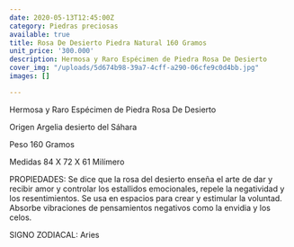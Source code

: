 ```yaml
---
date: 2020-05-13T12:45:00Z
category: Piedras preciosas
available: true
title: Rosa De Desierto Piedra Natural 160 Gramos
unit_price: '300.000'
description: Hermosa y Raro Espécimen de Piedra Rosa De Desierto
cover_img: "/uploads/5d674b98-39a7-4cff-a290-06cfe9c0d4bb.jpg"
images: []

---
```

Hermosa y Raro Espécimen de Piedra Rosa De Desierto

Origen Argelia desierto del Sáhara

Peso 160 Gramos

Medidas 84 X 72 X 61 Milímero

PROPIEDADES: Se dice que la rosa del desierto enseña el arte de dar y recibir amor y controlar los estallidos emocionales, repele la negatividad y los resentimientos. Se usa en espacios para crear y estimular la voluntad. Absorbe vibraciones de pensamientos negativos como la envidia y los celos.

SIGNO ZODIACAL: Aries